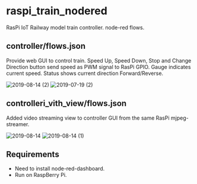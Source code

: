 # raspi_train_nodered
RasPi IoT Railway model train controller. node-red flows.

## controller/flows.json
Provide web GUI to control train.
Speed Up, Speed Down, Stop and Change Direction button send speed as PWM signal to RasPi GPIO.
Gauge indicates current speed.
Status shows current direction Forward/Reverse.

![2019-08-14 (2)](https://user-images.githubusercontent.com/11979965/63134482-8aa54580-c004-11e9-8b83-8488b613e967.png)
![2019-07-19 (2)](https://user-images.githubusercontent.com/11979965/63134497-a4468d00-c004-11e9-9974-8a17180b19f7.png)


## controlleri_vith_view/flows.json
Added video streaming view to controller GUI from the same RasPi mjpeg-streamer.

![2019-08-14](https://user-images.githubusercontent.com/11979965/63134508-af99b880-c004-11e9-95c2-7ee26fbf1200.png)
![2019-08-14 (1)](https://user-images.githubusercontent.com/11979965/63134513-b58f9980-c004-11e9-8c08-5293ba1d51e6.png)

## Requirements
- Need to install node-red-dashboard.
- Run on RaspBerry Pi.
